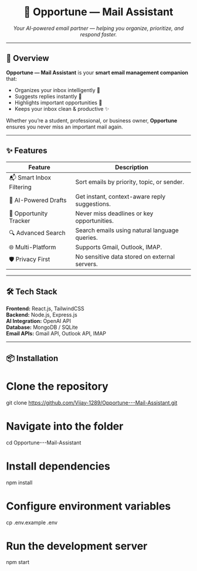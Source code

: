 <h1 align="center">📧 Opportune — Mail Assistant</h1>
<p align="center">
  <em>Your AI-powered email partner — helping you organize, prioritize, and respond faster.</em>
</p>

---

## 🚀 Overview
**Opportune — Mail Assistant** is your **smart email management companion** that:
- Organizes your inbox intelligently 🧠
- Suggests replies instantly 🤖
- Highlights important opportunities 📌
- Keeps your inbox clean & productive ✨

Whether you’re a student, professional, or business owner, **Opportune** ensures you never miss an important mail again.

---

## ✨ Features

| Feature | Description |
|---------|-------------|
| 📬 Smart Inbox Filtering | Sort emails by priority, topic, or sender. |
| 🤖 AI-Powered Drafts | Get instant, context-aware reply suggestions. |
| 📅 Opportunity Tracker | Never miss deadlines or key opportunities. |
| 🔍 Advanced Search | Search emails using natural language queries. |
| 🌐 Multi-Platform | Supports Gmail, Outlook, IMAP. |
| 🛡 Privacy First | No sensitive data stored on external servers. |

---

## 🛠 Tech Stack

**Frontend:** React.js, TailwindCSS  
**Backend:** Node.js, Express.js  
**AI Integration:** OpenAI API  
**Database:** MongoDB / SQLite  
**Email APIs:** Gmail API, Outlook API, IMAP

---

## 📦 Installation

# Clone the repository
git clone https://github.com/Vijay-1289/Opportune---Mail-Assistant.git

# Navigate into the folder
cd Opportune---Mail-Assistant

# Install dependencies
npm install

# Configure environment variables
cp .env.example .env

# Run the development server
npm start


